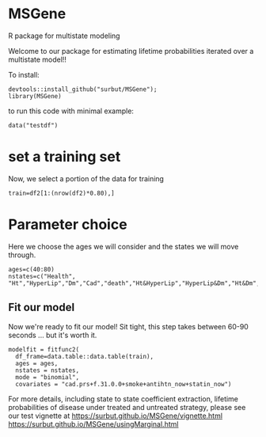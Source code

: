 # MSGene
R package for multistate modeling

Welcome to our package for estimating lifetime probabilities iterated over a multistate model!! 

To install:

```{r}
devtools::install_github("surbut/MSGene");
library(MSGene)
```

to run this code with minimal example:
```{r}
data("testdf")
```

# set a training set

Now, we select a portion of the data for training
```{r}
train=df2[1:(nrow(df2)*0.80),]
```

# Parameter choice

Here we choose the ages we will consider and the states we will move through.

```{r}
ages=c(40:80)
nstates=c("Health", "Ht","HyperLip","Dm","Cad","death","Ht&HyperLip","HyperLip&Dm","Ht&Dm","Ht&HyperLip&Dm")
```

## Fit our model

Now we're ready to fit our model! Sit tight, this step takes between 60-90 seconds  ... but it's worth it.

```{r}
modelfit = fitfunc2(
  df_frame=data.table::data.table(train),
  ages = ages,
  nstates = nstates,
  mode = "binomial",
  covariates = "cad.prs+f.31.0.0+smoke+antihtn_now+statin_now")
```

For more details, including state to state coefficient extraction, lifetime probabilities of disease under treated and untreated strategy, please see our test vignette at 
https://surbut.github.io/MSGene/vignette.html
https://surbut.github.io/MSGene/usingMarginal.html


